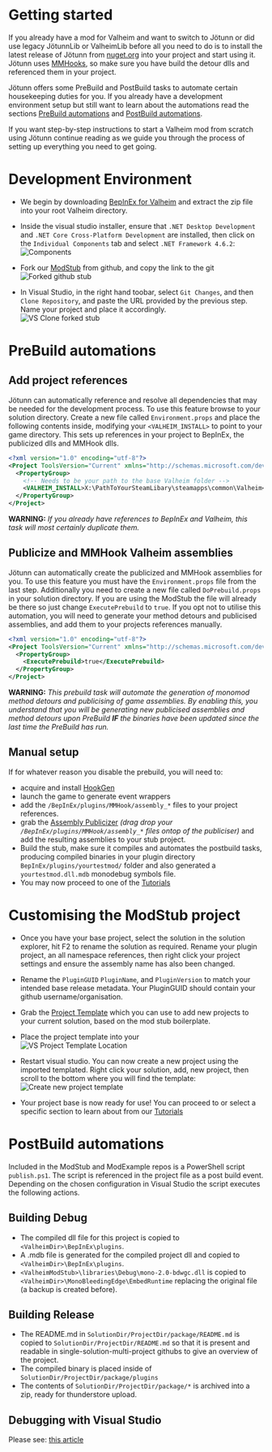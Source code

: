 ﻿# Getting started

If you already have a mod for Valheim and want to switch to Jötunn or did use legacy JötunnLib or ValheimLib before all you need to do is to install the latest release of Jötunn from [nuget.org](https://www.nuget.org/packages/JotunnLib) into your project and start using it. Jötunn uses [MMHooks](https://github.com/MonoMod/MonoMod), so make sure you have build the detour dlls and referenced them in your project.

Jötunn offers some PreBuild and PostBuild tasks to automate certain housekeeping duties for you. If you already have a development environment setup but still want to learn about the automations read the sections [PreBuild automations](#prebuild-automations) and [PostBuild automations](#postbuild-automations).

If you want step-by-step instructions to start a Valheim mod from scratch using Jötunn continue reading as we guide you through the process of setting up everything you need to get going.

# Development Environment

* We begin by downloading [BepInEx for Valheim](https://valheim.thunderstore.io/package/denikson/BepInExPack_Valheim/) and extract the zip file into your root Valheim directory.

* Inside the visual studio installer, ensure that `.NET Desktop Development` and `.NET Core Cross-Platform Development` are installed, then click on the `Individual Components` tab and select `.NET Framework 4.6.2`:<br />
![Components](../images/getting-started/vs-InstallerComponents.png)

* Fork our [ModStub](https://github.com/Valheim-Modding/JotunnModStub) from github, and copy the link to the git<br />
![Forked github stub](../images/getting-started/gh-ForkedStub.png)

* In Visual Studio, in the right hand toobar, select `Git Changes`, and then `Clone Repository`, and paste the URL provided by the previous step. Name your project and place it accordingly.<br />
![VS Clone forked stub](../images/getting-started/vs-CloneForkedStub.png)

# PreBuild automations

## Add project references

Jötunn can automatically reference and resolve all dependencies that may be needed for the development process. To use this feature browse to your solution directory. Create a new file called `Environment.props` and place the following contents inside, modifying your `<VALHEIM_INSTALL>` to point to your game directory. This sets up references in your project to BepInEx, the publicized dlls and MMHook dlls.

```xml
<?xml version="1.0" encoding="utf-8"?>
<Project ToolsVersion="Current" xmlns="http://schemas.microsoft.com/developer/msbuild/2003">
  <PropertyGroup>
    <!-- Needs to be your path to the base Valheim folder -->
    <VALHEIM_INSTALL>X:\PathToYourSteamLibary\steamapps\common\Valheim</VALHEIM_INSTALL>
  </PropertyGroup>
</Project>
```

**WARNING:** _If you already have references to BepInEx and Valheim, this task will most certainly duplicate them._

## Publicize and MMHook Valheim assemblies

Jötunn can automatically create the publicized and MMHook assemblies for you. To use this feature you must have the `Environment.props` file from the last step. Additionally you need to create a new file called `DoPrebuild.props` in your solution directory. If you are using the ModStub the file will already be there so just change `ExecutePrebuild` to `true`. If you opt not to utilise this automation, you will need to generate your method detours and publicised assemblies, and add them to your projects references manually.

```xml
<?xml version="1.0" encoding="utf-8"?>
<Project ToolsVersion="Current" xmlns="http://schemas.microsoft.com/developer/msbuild/2003">
  <PropertyGroup>
    <ExecutePrebuild>true</ExecutePrebuild>
  </PropertyGroup>
</Project>
```

**WARNING:** _This prebuild task will automate the generation of monomod method detours and publicising of game assemblies. By enabling this, you understand that you will be generating new publicised assemblies and method detours upon PreBuild **IF** the binaries have been updated since the last time the PreBuild has run._

## Manual setup

If for whatever reason you disable the prebuild, you will need to:
- acquire and install [HookGen](https://valheim.thunderstore.io/package/ValheimModding/HookGenPatcher/)
- launch the game to generate event wrappers
- add the `/BepInEx/plugins/MMHook/assembly_*` files to your project references. 
- grab the [Assembly Publicizer](https://github.com/CabbageCrow/AssemblyPublicizer) *(drag drop your `/BepInEx/plugins/MMHook/assembly_*` files ontop of the publiciser)* and add the resulting assemblies to your stub project.
- Build the stub, make sure it compiles and automates the postbuild tasks, producing compiled binaries in your plugin directory `BepInEx/plugins/yourtestmod/` folder and also generated a `yourtestmod.dll.mdb` monodebug symbols file.
- You may now proceed to one of the [Tutorials](intro.md)

# Customising the ModStub project

* Once you have your base project, select the solution in the solution explorer, hit F2 to rename the solution as required. Rename your plugin project, an all namespace references, then right click your project settings and ensure the assembly name has also been changed.

* Rename the `PluginGUID` `PluginName`, and `PluginVersion` to match your intended base release metadata. Your PluginGUID should contain your github username/organisation.

* Grab the [Project Template](https://github.com/Valheim-Modding/JotunnModStub/blob/master/JotunnModStub.zip) which you can use to add new projects to your current solution, based on the mod stub boilerplate.

* Place the project template into your<br />
![VS Project Template Location](../images/getting-started/vs-ProjectTemplateLocationpng.png)

* Restart visual studio. You can now create a new project using the imported templated. Right click your solution, add, new project, then scroll to the bottom where you will find the template:<br />
![Create new project template](../images/getting-started/vs-CreateNewProjectTemplate.png)

* Your project base is now ready for use! You can proceed to []() or select a specific section to learn about from our [Tutorials]()


# PostBuild automations

Included in the ModStub and ModExample repos is a PowerShell script `publish.ps1`. The script is referenced in the project file as a post build event. Depending on the chosen configuration in Visual Studio the script executes the following actions.

## Building Debug

* The compiled dll file for this project is copied to `<ValheimDir>\BepInEx\plugins`.
* A .mdb file is generated for the compiled project dll and copied to `<ValheimDir>\BepInEx\plugins`.
* `<ValheimModStub>\libraries\Debug\mono-2.0-bdwgc.dll` is copied to `<ValheimDir>\MonoBleedingEdge\EmbedRuntime` replacing the original file (a backup is created before).

## Building Release

* The README.md in `SolutionDir/ProjectDir/package/README.md` is copied to `SolutionDir/ProjectDir/README.md` so that it is present and readable in single-solution-multi-project githubs to give an overview of the project.
* The compiled binary is placed inside of `SolutionDir/ProjectDir/package/plugins`
* The contents of `SolutionDir/ProjectDir/package/*` is archived into a zip, ready for thunderstore upload.

## Debugging with Visual Studio

Please see: [this article](https://github.com/Valheim-Modding/Wiki/wiki/Debugging-Plugins-via-IDE)
